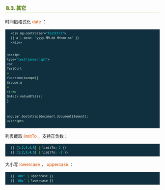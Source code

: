 <h2 style=" border-bottom: 1px solid #69ab01; color: #5e9802; padding: 2px; text-shadow: 1px 1px 1px gray; margin: 20px auto; font-size: medium;">8.3. 其它</h2>

<p style="margin: 15px 0;">
时间戳格式化 <i style=" color: #d75100; font-style: normal; ">date</i> ：
</p>

<div class="highlight" style="background: #103040"><pre style=" white-space: pre-wrap; word-wrap: break-word; border: 1px solid #888; font-size: small; line-height: 1.5em; padding: 5px;; color: #e0eee0; background: #103040;">  <span style="color: #e0eee0">&lt;div</span> <span style="color: #e0eee0">ng-controller=</span><span style="color: #00e5ee">&quot;TestCtrl&quot;</span><span style="color: #e0eee0">&gt;</span>
  {{ a | date: &#39;yyyy-MM-dd HH:mm:ss&#39; }}
  <span style="color: #e0eee0">&lt;/div&gt;</span>
  
  <span style="color: #e0eee0">&lt;script type=</span><span style="color: #00e5ee">&quot;text/javascript&quot;</span><span style="color: #e0eee0">&gt;</span>
  <span style="color: #bcd2ee">var</span> <span style="color: #e0eee0">TestCtrl</span> <span style="color: #7fff00">=</span> <span style="color: #bcd2ee">function</span>(<span style="color: #e0eee0">$scope</span>){
    <span style="color: #e0eee0">$scope</span>.<span style="color: #e0eee0">a</span> <span style="color: #7fff00">=</span> ((<span style="color: #90ee90">new</span> <span style="color: #e0eee0">Date</span>().<span style="color: #e0eee0">valueOf</span>()));
  }
  
  <span style="color: #e0eee0">angular</span>.<span style="color: #e0eee0">bootstrap</span>(<span style="color: #e0eee0">document</span>.<span style="color: #e0eee0">documentElement</span>);
  <span style="color: #e0eee0">&lt;/script&gt;</span>
</pre></div>


<p style="margin: 15px 0;">
列表截取 <i style=" color: #d75100; font-style: normal; ">limitTo</i> ，支持正负数：
</p>

<div class="highlight" style="background: #103040"><pre style=" white-space: pre-wrap; word-wrap: break-word; border: 1px solid #888; font-size: small; line-height: 1.5em; padding: 5px;; color: #e0eee0; background: #103040;">  {{ [<span style="color: #00ffff">1</span>,<span style="color: #00ffff">2</span>,<span style="color: #00ffff">3</span>,<span style="color: #00ffff">4</span>,<span style="color: #00ffff">5</span>] <span style="color: #7fff00">|</span> <span style="color: #e0eee0">limitTo:</span> <span style="color: #00ffff">2</span> }}
  {{ [<span style="color: #00ffff">1</span>,<span style="color: #00ffff">2</span>,<span style="color: #00ffff">3</span>,<span style="color: #00ffff">4</span>,<span style="color: #00ffff">5</span>] <span style="color: #7fff00">|</span> <span style="color: #e0eee0">limitTo:</span> <span style="color: #7fff00">-</span><span style="color: #00ffff">3</span> }}
</pre></div>


<p style="margin: 15px 0;">
大小写 <i style=" color: #d75100; font-style: normal; ">lowercase</i> ， <i style=" color: #d75100; font-style: normal; ">uppercase</i> ：
</p>

<div class="highlight" style="background: #103040"><pre style=" white-space: pre-wrap; word-wrap: break-word; border: 1px solid #888; font-size: small; line-height: 1.5em; padding: 5px;; color: #e0eee0; background: #103040;">  {{ <span style="color: #00e5ee">&#39;abc&#39;</span> <span style="color: #7fff00">|</span> <span style="color: #e0eee0">uppercase</span> }}
  {{ <span style="color: #00e5ee">&#39;Abc&#39;</span> <span style="color: #7fff00">|</span> <span style="color: #e0eee0">lowercase</span> }}
</pre></div>
